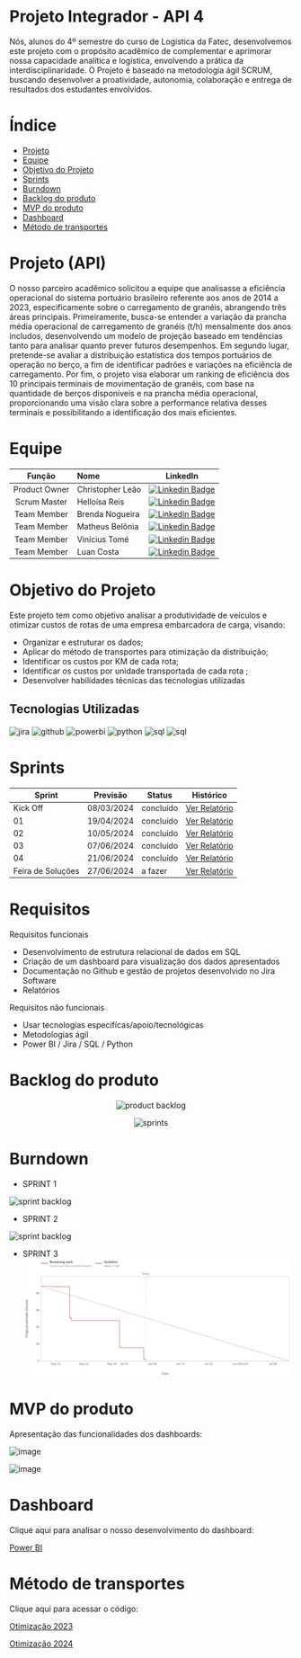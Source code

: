 # Projeto Integrador - API 4

Nós, alunos do 4º semestre do curso de Logística da Fatec, desenvolvemos este projeto com o propósito acadêmico de complementar e aprimorar nossa capacidade analítica e logística, envolvendo a prática da interdisciplinaridade. O Projeto é baseado na metodologia ágil SCRUM, buscando desenvolver a proatividade, autonomia, colaboração e entrega de resultados dos estudantes envolvidos.



# Índice

* [Projeto](#projeto-template)
* [Equipe](#equipe)
* [Objetivo do Projeto](#objetivo-do-projeto)
* [Sprints](#Sprints)
* [Burndown](#Burndown)
* [Backlog do produto](#Backlog-do-produto)
* [MVP do produto](#mvp-do-produto)
* [Dashboard](#dashboard)
* [Método de transportes](#Método-de-transportes) 

# Projeto (API) 
O nosso parceiro acadêmico solicitou a equipe que analisasse a eficiência operacional do sistema portuário brasileiro referente aos anos de 2014 a 2023, especificamente sobre o carregamento de granéis, abrangendo três áreas principais. Primeiramente, busca-se entender a variação da prancha média operacional de carregamento de granéis (t/h) mensalmente dos anos includos, desenvolvendo um modelo de projeção baseado em tendências tanto para analisar quanto prever futuros desempenhos. Em segundo lugar, pretende-se avaliar a distribuição estatística dos tempos portuários de operação no berço, a fim de identificar padrões e variações na eficiência de carregamento. Por fim, o projeto visa elaborar um ranking de eficiência dos 10 principais terminais de movimentação de granéis, com base na quantidade de berços disponíveis e na prancha média operacional, proporcionando uma visão clara sobre a performance relativa desses terminais e possibilitando a identificação dos mais eficientes.
# Equipe
|    Função     | Nome                                  |                                                                                                                                                      LinkedIn                                                                                                                                                       |
| :-----------: | :------------------------------------ | :-------------------------------------------------------------------------------------------------------------------------------------------------------------------------------------------------------------------------------------------------------------------------------------------------------------------------: |
| Product Owner |   Christopher Leão|     [![Linkedin Badge](https://img.shields.io/badge/Linkedin-blue?style=flat-square&logo=Linkedin&logoColor=white)](https://www.linkedin.com/in/christopher-le%C3%A3o-1953871a9/)          
| Scrum Master  | Helloísa Reis |      [![Linkedin Badge](https://img.shields.io/badge/Linkedin-blue?style=flat-square&logo=Linkedin&logoColor=white)](https://www.linkedin.com/in/helloisareis/) 
| Team Member   | Brenda Nogueira              |         [![Linkedin Badge](https://img.shields.io/badge/Linkedin-blue?style=flat-square&logo=Linkedin&logoColor=white)](https://www.linkedin.com/in/brenda-nogueira-8a61b61a2/) 
|  Team Member  | Matheus Belônia                |         [![Linkedin Badge](https://img.shields.io/badge/Linkedin-blue?style=flat-square&logo=Linkedin&logoColor=white)](https://www.linkedin.com/in/matheus-bel%C3%B4nia-paix%C3%A3o-4b817225a/) 
|  Team Member  | Vinícius Tomé                |         [![Linkedin Badge](https://img.shields.io/badge/Linkedin-blue?style=flat-square&logo=Linkedin&logoColor=white)](https://www.linkedin.com/in/vinicius-stomé) 
|  Team Member  | Luan Costa               |         [![Linkedin Badge](https://img.shields.io/badge/Linkedin-blue?style=flat-square&logo=Linkedin&logoColor=white)](https://www.linkedin.com/in/luan-costa-62a24822b?utm_source=share&utm_campaign=share_via&utm_content=profile&utm_medium=android_app) 

# Objetivo do Projeto
Este projeto tem como objetivo analisar a produtividade de veículos e otimizar custos de rotas de uma empresa embarcadora de carga, visando:
* Organizar e estruturar os dados;
* Aplicar do método de transportes para otimização da distribuição;
* Identificar os custos por KM de cada rota;
* Identificar os custos por unidade transportada de cada rota ;
* Desenvolver habilidades técnicas das tecnologias utilizadas

## Tecnologias Utilizadas


 <div>
  <img align="center" alt="jira" heigh="50" width="160" src="https://logos-world.net/wp-content/uploads/2021/02/Jira-Logo.png"> 
  
  <img align="center" alt="github" heigh="40" width="140" src="https://1000logos.net/wp-content/uploads/2021/05/GitHub-logo.png"> 
  
  <img align="center" alt="powerbi" heigh="40" width="140" src="https://seeklogo.com/images/P/power-bi-microsoft-logo-E4FC8DE4A9-seeklogo.com.png"> 

  <img align="center" alt="python" heigh="50" width="160" src="https://miro.medium.com/v2/resize:fit:1400/1*ycIMlwgwicqlO6PcFRA-Iw.png"> 
  
  <img align="center" alt="sql" heigh="50" width="160" src="https://github.com/helloisachinaide/ProjetoAPI3/blob/a2054094cd2b5602e88d2a4cca27aba7a11ab1d7/.img/Mysql_logo.png"> 

   <img align="center" alt="sql" heigh="50" width="160" src="https://github.com/helloisachinaide/ProjetoAPI3/blob/75ac2835e93f2b2062435bc27d293dbf791db214/colab.jpg"> 
  

 </div>
  


# Sprints

Sprint | Previsão | Status| Histórico|
|------|--------|------|--------|
|Kick Off | 08/03/2024 | concluído| [Ver Relatório](https://fatecspgov.sharepoint.com/:p:/r/sites/Section_PLG003.A994.N.074.146.20241/Shared%20Documents/General/Kickoff/Kick-off%20API%203N.pptx?d=w5c20a440e6554963941a202617bdd6d4&csf=1&web=1&e=wXXBlM) | 
|01 | 19/04/2024 | concluído | [Ver Relatório](https://github.com/helloisachinaide/ProjetoAPI3/blob/2b1ec382e3fa8c94b286c73e3772dcd60a1c795d/RELAT%C3%93RIO%20SPRINT%201.pdf) | 
|02|  10/05/2024| concluído |[Ver Relatório](https://github.com/helloisachinaide/ProjetoAPI3/blob/46389e039e3c8987254460a95131d1c3ce82c2bf/RELAT%C3%93RIO%202.pdf) | 
|03|  07/06/2024 | concluído |[Ver Relatório](https://github.com/helloisachinaide/ProjetoAPI3/blob/9f7c8c5eaeb4a7046b96210fa9a8fbdded046d47/RELAT%C3%93RIO%203.pdf) | 
|04|  21/06/2024 | concluído |[Ver Relatório](https://github.com/helloisachinaide/ProjetoAPI3/blob/48d7eaec49e91dd9ee92720e098a15f446de91fa/RELAT%C3%93RIO%204.pdf)  | 
|Feira de Soluções|27/06/2024 |a fazer |[Ver Relatório](https://github.com/helloisachinaide/ProjetoAPI3/blob/17aed8648660c88382e8edead8be521be1bb64a1/Feira_Solucoes.pptx) | 


# Requisitos

Requisitos funcionais 
- Desenvolvimento de estrutura relacional de dados em SQL
- Criação de um dashboard para visualização dos dados apresentados
- Documentação no Github e gestão de projetos desenvolvido no Jira Software
- Relatórios 

Requisitos não funcionais
- Usar tecnologias especifícas/apoio/tecnológicas
- Metodologias ágil
- Power BI / Jira / SQL / Python
  
# Backlog do produto
  
<div align="center">
    
![product backlog](https://github.com/helloisachinaide/ProjetoAPI3/blob/759dbaa464a19e17f4692633b0baca3039c279ef/technolog%20(5).jpg)

![sprints ](https://github.com/helloisachinaide/ProjetoAPI3/blob/27ac254708238ac64e5e7904510890bbc221f74f/technolog%20(4).jpg) 


</div>

</div>
</div>


# Burndown

- SPRINT 1

![sprint backlog](https://github.com/helloisachinaide/ProjetoAPI3/blob/50981ed1483263f4d2a47760cda673e8943bfb0e/burndown.1.jfif)

- SPRINT 2

![sprint backlog](https://github.com/helloisachinaide/ProjetoAPI3/blob/88383d0f94e2b4f35c9566e5cdb13ca6d2797987/burndown2.jfif)

- SPRINT 3
![sprint backlog](https://github.com/helloisachinaide/ProjetoAPI3/blob/147504d6108ffd86f3cab051fc9c229fb72d1795/WhatsApp%20Image%202024-06-06%20at%2007.51.43.jpeg)


# MVP do produto
Apresentação das funcionalidades dos dashboards: 

![image](https://github.com/helloisachinaide/ProjetoAPI3/blob/f77ccf89a2938c27cb3ebead319491972112e590/projeto3sem.gif)

![image](https://github.com/helloisachinaide/ProjetoAPI3/blob/e318f6c22aaa1bad47daa22e61b66549967b4bda/Design%20sem%20nome%20(2).gif)

# Dashboard

Clique aqui para analisar o nosso desenvolvimento do dashboard:

<a href="https://app.powerbi.com/links/hMMzcKf_R6?ctid=cf72e2bd-7a2b-4783-bdeb-39d57b07f76f&pbi_source=linkShare"> Power BI  </a>

# Método de transportes 

Clique aqui para acessar o código:

<a href="https://colab.research.google.com/drive/189SO7cWziY5hnV6K1W5f-04zCCzJsCIa#scrollTo=Zw4VtqcEKH9l"> Otimização 2023  </a>

<a href="https://github.com/helloisachinaide/ProjetoAPI3/blob/869867265196d36fa6ae702d055f08de9d616d63/otimiza%C3%A7ao_2024.ipynb"> Otimização 2024  </a>
